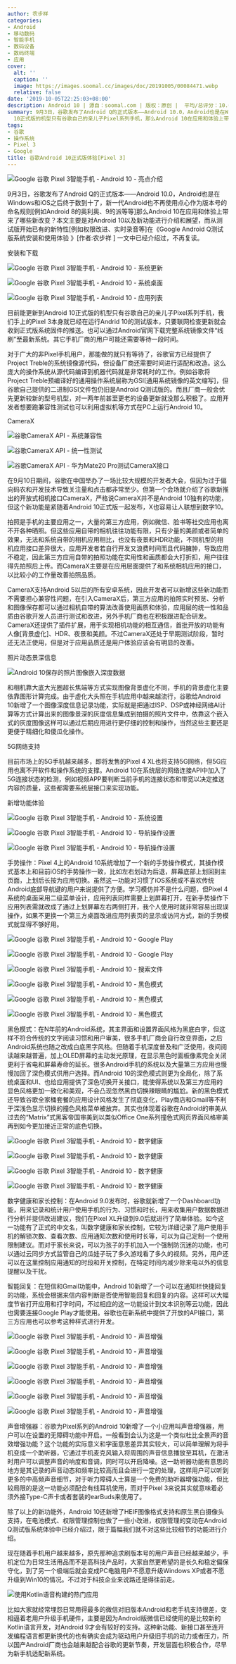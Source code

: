 ```yaml
---
author: 农步祥
categories:
- Android
- 移动数码
- 智能手机
- 数码设备
- 数码终端
- 应用
cover:
  alt: ''
  caption: ''
  image: https://images.soomal.cc/images/doc/20191005/00084471.webp
  relative: false
date: '2019-10-05T22:25:03+08:00'
description: Android 10 | 源自：soomal.com | 版权：原创 |  平均/总评分：10.00/80
summary: 9月3日，谷歌发布了Android Q的正式版本――Android 10.0，Android也是在Windows和iOS之后终于数到十了，新一代Android也不再使用点心作为版本号的命名规则，目前能更新到Android
  10正式版的机型只有谷歌自己的亲儿子Pixel系列手机，那么Android 10在应用和体验上带来了哪些新改变？
tags:
- 谷歌
- 操作系统
- Pixel 3
- Google
title: 谷歌Android 10正式版体验[Pixel 3]
---
```


![Google 谷歌 Pixel 3智能手机 - Android 10 - 亮点介绍](https://images.soomal.cc/images/doc/20191005/00084465.webp)



9月3日，谷歌发布了Android Q的正式版本――Android 10.0，Android也是在Windows和iOS之后终于数到十了，新一代Android也不再使用点心作为版本号的命名规则[例如Android 8的奥利奥、9的派等等]那么Android 10在应用和体验上带来了哪些新改变？本文主要是对Android 10以及新功能进行介绍和展望，而从测试版开始已有的新特性[例如权限改进、实时录音等]在《Google Android Q测试版系统安装和使用体验 》[作者:农步祥 ]
一文中已经介绍过，不再复读。



安装和下载



![Google 谷歌 Pixel 3智能手机 - Android 10 - 系统更新](https://images.soomal.cc/images/doc/20191005/00084440_01.webp)



![Google 谷歌 Pixel 3智能手机 - Android 10 - 系统桌面](https://images.soomal.cc/images/doc/20191005/00084441_01.webp)



![Google 谷歌 Pixel 3智能手机 - Android 10 - 应用列表](https://images.soomal.cc/images/doc/20191005/00084445_01.webp)



目前能更新到Android 10正式版的机型只有谷歌自己的亲儿子Pixel系列手机，我们手上的Pixel 3本身就已经在运行Andrid 10的测试版本，只要联网检查更新就会收到正式版系统固件的推送。也可以通过Android官网下载完整系统镜像文件“线刷”至最新系统。其它手机厂商的用户可能还需要等待一段时间。



对于广大的非Pixel手机用户，那能做的就只有等待了，谷歌官方已经提供了Project Treble的系统镜像源代码，但设备厂商还需要时间进行适配和改造。这么庞大的操作系统从源代码编译到机器代码就是非常耗时的工作。例如谷歌将Project Treble预编译好的通用操作系统层称为GSI[通用系统镜像的英文缩写]，但谷歌自己提供的二进制GSI文件包仍旧是Android Q测试版的。而且厂商一般会优先更新较新的型号机型，对一两年前甚至更老的设备更新就没那么积极了。应用开发者想要跑兼容性测试也可以利用虚拟机等方式在PC上运行Android 10。



CameraX



![谷歌CameraX API - 系统兼容性](https://images.soomal.cc/images/doc/20191005/00084467_01.webp)



![谷歌CameraX API - 统一性测试](https://images.soomal.cc/images/doc/20191005/00084468_01.webp)



![谷歌CameraX API - 华为Mate20 Pro测试CameraX接口](https://images.soomal.cc/images/doc/20191005/00084469_01.webp)



在9月10日期间，谷歌在中国举办了一场比较大规模的开发者大会，但因为过于偏向码农和开发技术导致关注量和点击都非常至少。但第一个会场就介绍了谷歌新推出的开放式相机接口CameraX，严格说CameraX并不是Android 10独有的功能，但这个新功能是紧随着Android 10正式版一起发布，X也容易让人联想到数字10。



拍照是手机的主要应用之一，大量的第三方应用，例如微信、脸书等社交应用也离不开各种晒照。但这些应用自带的相机往往功能有限，只有少量的美颜或者简单的效果，无法和系统自带的相机应用相比，也没有夜景和HDR功能，不同机型的相机应用接口差异很大，应用开发者若自行开发又浪费时间而且代码臃肿，导致应用不稳定，因此第三方应用自带的拍照功能在实用性和画质都会大打折扣，用户往往得先拍照后上传。而CameraX主要是在应用层面提供了和系统相机应用的接口，以比较小的工作量改善拍照品质。



CameraX支持Android 5以后的所有安卓系统，因此开发者可以新增这些新功能而不需要担心兼容性问题，在引入CameraX后，第三方应用的拍照实时预览、分析和图像保存都可以通过相机自带的算法改善使用画质和体验，应用层的统一性和品质由谷歌开发人员进行测试和改进，另外手机厂商也在积极跟进配合研发。CameraX还提供了插件扩展，用于实现相机功能的相互通信，首批开放的功能有人像[背景虚化]、HDR、夜景和美颜。不过CameraX还处于早期测试阶段，暂时还无法正使用，但是对于应用品质还是用户体验应该会有明显的改善。



照片动态景深信息



![Android 10保存的照片图像嵌入深度数据](https://images.soomal.cc/images/doc/20191005/00084470.webp)



和相机靠大底大光圈超长焦端等方式实现图像背景虚化不同，手机的背景虚化主要依靠图形计算完成。由于虚化大头照在手机应用中越来越流行，谷歌给Android 10新增了一个图像深度信息记录功能，实际就是把通过ISP、DSP或神经网络AI计算等方式计算出来的图像景深的灰度信息集成到拍摄的照片文件中，依靠这个嵌入式的灰度图像这样可以通过后期应用进行更仔细的控制和操作，当然这些主要还是更便于精细化和傻瓜化操作。



5G网络支持



目前市场上的5G手机越来越多，即将发售的Pixel 4 XL也将支持5G网络，但5G应用也离不开软件和操作系统的支撑。Android 10在系统层的网络连接API中加入了5G连接状态的检测，例如视频APP要判断当前手机的连接状态和带宽以决定推送内容的质量，这些都需要系统层接口来实现功能。



新增功能体验



![Google 谷歌 Pixel 3智能手机 - Android 10 - 系统设置](https://images.soomal.cc/images/doc/20191005/00084442_01.webp)



![Google 谷歌 Pixel 3智能手机 - Android 10 - 导航操作设置](https://images.soomal.cc/images/doc/20191005/00084443_01.webp)



![Google 谷歌 Pixel 3智能手机 - Android 10 - 导航操作设置](https://images.soomal.cc/images/doc/20191005/00084444_01.webp)



手势操作：Pixel 4上的Android 10系统增加了一个新的手势操作模式，其操作模式基本上和目前iOS的手势操作一致，比如左右划动为后退，屏幕底部上划回到主页面，上划后长按为应用切换。虽然这一功能对习惯了iOS系统或不喜欢传统Android底部导航键的用户来说提供了方便。学习模仿并不是什么问题，但Pixel 4系统的桌面采用二级菜单设计，应用列表同样需要上划屏幕打开，在新手势操作下应用列表需就改成了通过上划屏幕左右两侧打开，我个人使用时就非常容易出现误操作，如果不更换一个第三方桌面改进应用列表页的显示或访问方式，新的手势模式就显得不够好用。



![Google 谷歌 Pixel 3智能手机 - Android 10 - Google Play](https://images.soomal.cc/images/doc/20191005/00084448_01.webp)



![Google 谷歌 Pixel 3智能手机 - Android 10 - Google Play](https://images.soomal.cc/images/doc/20191005/00084449_01.webp)



![Google 谷歌 Pixel 3智能手机 - Android 10 - 搜索文件](https://images.soomal.cc/images/doc/20191005/00084450_01.webp)



![Google 谷歌 Pixel 3智能手机 - Android 10 - 黑色模式](https://images.soomal.cc/images/doc/20191005/00084451_01.webp)



![Google 谷歌 Pixel 3智能手机 - Android 10 - 黑色模式](https://images.soomal.cc/images/doc/20191005/00084452_01.webp)



![Google 谷歌 Pixel 3智能手机 - Android 10 - 黑色模式](https://images.soomal.cc/images/doc/20191005/00084453_01.webp)



黑色模式：在N年前的Android系统，其主界面和设置界面风格为黑底白字，但这样不符合传统的文字阅读习惯和用户审美，很多手机厂商会自行改变界面，之后Android系统也随之改成白底黑字风格。但随着手机深度普及和广泛使用，夜间阅读越来越普遍，加上OLED屏幕的主动发光原理，在显示黑色时面板像素完全关闭更利于省电和屏幕寿命的延长。很多Android手机的系统以及大量第三方应用也慢慢加回了深色模式供用户选择。而Android 10的深色模式则更为全局化，除了系统桌面和UI、也给应用提供了深色切换开关接口，能使得系统以及第三方应用的显色风格更加一致化和美观，不会凸现忽然黑白切换辣眼睛的尴尬。新的黑色模式还导致谷歌全家桶套餐的应用设计风格发生了彻底变化，Play商店和Gmail等不利于深浅色显示切换的撞色风格菜单被放弃。其实也体现着谷歌在Android的审美从过去的“Matrix”式黑客帝国审美到以类似Office One系列撞色式网页界面风格审美再到如今更加接近正常的底色切换。



![Google 谷歌 Pixel 3智能手机 - Android 10 - 数字健康](https://images.soomal.cc/images/doc/20191005/00084455_01.webp)



![Google 谷歌 Pixel 3智能手机 - Android 10 - 数字健康](https://images.soomal.cc/images/doc/20191005/00084456_01.webp)



![Google 谷歌 Pixel 3智能手机 - Android 10 - 数字健康](https://images.soomal.cc/images/doc/20191005/00084457_01.webp)



![Google 谷歌 Pixel 3智能手机 - Android 10 - 数字健康](https://images.soomal.cc/images/doc/20191005/00084458_01.webp)



数字健康和家长控制：在Android 9.0发布时，谷歌就新增了一个Dashboard功能，用来记录和统计用户使用手机的行为、习惯和时长，用来收集用户数据数据进行分析并提供改进建议，我们在Pixel XL升级到9.0后就进行了简单体验。如今这一功能有了正式的中文名，叫数字健康和家长控制，它较为详细记录了用户使用手机的解锁次数、查看次数、应用通知次数和使用时长等，可以为自己定制一个使用限制建议。而对于家长来说，可以为孩子的手机加入一个强制防沉迷的功能，也可以通过云同步方式监管自己的瓜娃子玩了多久游戏看了多久的视频。另外，用户还可以在这里控制应用通知的时段和开关控制，在特定时间内减少除来电以外的信息提醒以及干扰。



智能回复：在短信和Gmail功能中，Android 10新增了一个可以在通知栏快捷回复的功能，系统会根据来信内容判断是否使用智能回复和回复的内容。这样可以大幅度节省打开应用和打字时间，不过相应的这一功能设计到文本识别等云功能，因此也需要连接Google Play才能使用。谷歌也在新系统中提供了开放的API接口，第三方应用也可以参考这种样式进行开发。



![Google 谷歌 Pixel 3智能手机 - Android 10 - 声音增强](https://images.soomal.cc/images/doc/20191005/00084459_01.webp)



![Google 谷歌 Pixel 3智能手机 - Android 10 - 声音增强](https://images.soomal.cc/images/doc/20191005/00084460_01.webp)



![Google 谷歌 Pixel 3智能手机 - Android 10 - 声音增强](https://images.soomal.cc/images/doc/20191005/00084461_01.webp)



![Google 谷歌 Pixel 3智能手机 - Android 10 - 声音增强](https://images.soomal.cc/images/doc/20191005/00084462_01.webp)



![Google 谷歌 Pixel 3智能手机 - Android 10 - 声音增强](https://images.soomal.cc/images/doc/20191005/00084463_01.webp)



![Google 谷歌 Pixel 3智能手机 - Android 10 - 声音增强](https://images.soomal.cc/images/doc/20191005/00084464_01.webp)



声音增强器：谷歌为Pixel系列的Android 10新增了一个小应用叫声音增强器，用户可以在设置的无障碍功能中开启。一般看到会认为这是一个类似杜比全景声的音效增强功能？这个功能的实际意义和字面意思差异其实较大，可以简单理解为将手机变成一个助听器，它通过手机麦克风输入将周围的声音信息播放至耳机，在激活时用户可以调整声音的响度和音调，同时可以开启降噪。这一助听器功能有意思的地方是其记录的声音动态和频率比较高而且会进行一定的处理，这样用户可以听到更多的中高频声音细节，对于听力障碍人士算是一个免费的助听器增强功能，但比较局限的是这一功能必须配合有线耳机使用，而对于Pixel 3来说其实就意味着必须外接Type-C声卡或者套装的earBuds来使用了。



除了以上的新功能外，Android 10还新增了HEIF图像格式支持和原生黑白摄像头支持，在电池模式、权限管理控制也做了一些小改进，权限管理的变动在Android Q测试版系统体验中已经介绍过，限于篇幅我们就不对这些比较细节的功能进行介绍。



现在随着手机用户越来越多，原先那种追求刷版本号的用户声音已经越来越少，手机定位为日常生活用品而不是高科技产品时，大家自然更希望的是长久和稳定偏保守化，到了另一个极端后就会变成PC电脑用户不愿意升级Windows XP或者不愿升级到Win10的情况。不过对于科技企业来说路还是得往前走。



![使用Kotlin语音构建的热门应用](https://images.soomal.cc/images/doc/20191005/00084466.webp)



比如大家就经常埋怨日常用得最多的微信对旧版本Android和老手机支持很差，变相逼着老用户升级手机硬件，主要是因为Android版微信已经使用的是比较新的Kotlin语言开发，对Android 9才会有较好的支持。这种新功能、新接口甚至连开发编程语言都更新换代的也有确实会成为驱动用户升级旧手机的动力或者压力，所以国产Android厂商也会越来越配合谷歌的更新节奏，开发层面也积极合作，尽早为新手机适配新系统。